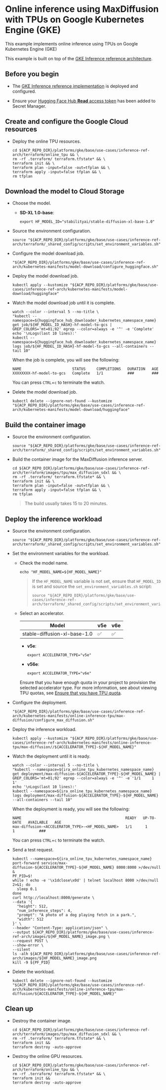 # Online inference using MaxDiffusion with TPUs on Google Kubernetes Engine (GKE)

This example implements online inference using TPUs on Google Kubernetes Engine
(GKE)

This example is built on top of the
[GKE Inference reference architecture](/docs/platforms/gke/base/use-cases/inference-ref-arch/README.md).

## Before you begin

- The
  [GKE Inference reference implementation](/platforms/gke/base/use-cases/inference-ref-arch/terraform/README.md)
  is deployed and configured.

- Ensure your
  [Hugging Face Hub **Read** access token](/platforms/gke/base/core/huggingface/initialize/README.md)
  has been added to Secret Manager.

## Create and configure the Google Cloud resources

- Deploy the online TPU resources.

  ```shell
  cd ${ACP_REPO_DIR}/platforms/gke/base/use-cases/inference-ref-arch/terraform/online_tpu && \
  rm -rf .terraform/ terraform.tfstate* && \
  terraform init && \
  terraform plan -input=false -out=tfplan && \
  terraform apply -input=false tfplan && \
  rm tfplan
  ```

## Download the model to Cloud Storage

- Choose the model.

  - **SD-XL 1.0-base**:

    ```shell
    export HF_MODEL_ID="stabilityai/stable-diffusion-xl-base-1.0"
    ```

- Source the environment configuration.

  ```shell
  source "${ACP_REPO_DIR}/platforms/gke/base/use-cases/inference-ref-arch/terraform/_shared_config/scripts/set_environment_variables.sh"
  ```

- Configure the model download job.

  ```shell
  "${ACP_REPO_DIR}/platforms/gke/base/use-cases/inference-ref-arch/kubernetes-manifests/model-download/configure_huggingface.sh"
  ```

- Deploy the model download job.

  ```shell
  kubectl apply --kustomize "${ACP_REPO_DIR}/platforms/gke/base/use-cases/inference-ref-arch/kubernetes-manifests/model-download/huggingface"
  ```

- Watch the model download job until it is complete.

  ```shell
  watch --color --interval 5 --no-title \
  "kubectl --namespace=${huggingface_hub_downloader_kubernetes_namespace_name} get job/${HF_MODEL_ID_HASH}-hf-model-to-gcs | GREP_COLORS='mt=01;92' egrep --color=always -e '^' -e 'Complete'
  echo '\nLogs(last 10 lines):'
  kubectl --namespace=${huggingface_hub_downloader_kubernetes_namespace_name} logs job/${HF_MODEL_ID_HASH}-hf-model-to-gcs --all-containers --tail 10"
  ```

  When the job is complete, you will see the following:

  ```text
  NAME                       STATUS     COMPLETIONS   DURATION   AGE
  XXXXXXXX-hf-model-to-gcs   Complete   1/1           ###        ###
  ```

  You can press `CTRL`+`c` to terminate the watch.

- Delete the model download job.

  ```shell
  kubectl delete --ignore-not-found --kustomize "${ACP_REPO_DIR}/platforms/gke/base/use-cases/inference-ref-arch/kubernetes-manifests/model-download/huggingface"
  ```

## Build the container image

- Source the environment configuration.

  ```shell
  source "${ACP_REPO_DIR}/platforms/gke/base/use-cases/inference-ref-arch/terraform/_shared_config/scripts/set_environment_variables.sh"
  ```

- Build the container image for the MaxDiffusion inference server.

  ```shell
  cd ${ACP_REPO_DIR}/platforms/gke/base/use-cases/inference-ref-arch/terraform/images/tpu/max_diffusion_sdxl && \
  rm -rf .terraform/ terraform.tfstate* && \
  terraform init && \
  terraform plan -input=false -out=tfplan && \
  terraform apply -input=false tfplan && \
  rm tfplan
  ```

  > The build usually takes 15 to 20 minutes.

## Deploy the inference workload

- Source the environment configuration.

  ```shell
  source "${ACP_REPO_DIR}/platforms/gke/base/use-cases/inference-ref-arch/terraform/_shared_config/scripts/set_environment_variables.sh"
  ```

- Set the environment variables for the workload.

  - Check the model name.

    ```shell
    echo "HF_MODEL_NAME=${HF_MODEL_NAME}"
    ```

    > If the `HF_MODEL_NAME` variable is not set, ensure that `HF_MODEL_ID` is
    > set and source the `set_environment_variables.sh` script:
    >
    > ```shell
    > source "${ACP_REPO_DIR}/platforms/gke/base/use-cases/inference-ref-arch/terraform/_shared_config/scripts/set_environment_variables.sh"`
    > ```

  - Select an accelerator.

    | Model                        | v5e | v6e |
    | ---------------------------- | --- | --- |
    | stable-diffusion-xl-base-1.0 | ✅  | ✅  |

    - **v5e**:

      ```shell
      export ACCELERATOR_TYPE="v5e"
      ```

    - **v56e**:

      ```shell
      export ACCELERATOR_TYPE="v6e"
      ```

    Ensure that you have enough quota in your project to provision the selected
    accelerator type. For more information, see about viewing TPU quotas, see
    [Ensure that you have TPU quota](https://cloud.google.com/kubernetes-engine/docs/how-to/tpus#ensure-quota).

- Configure the deployment.

  ```shell
  "${ACP_REPO_DIR}/platforms/gke/base/use-cases/inference-ref-arch/kubernetes-manifests/online-inference-tpu/max-diffusion/configure_max_diffusion.sh"
  ```

- Deploy the inference workload.

  ```shell
  kubectl apply --kustomize "${ACP_REPO_DIR}/platforms/gke/base/use-cases/inference-ref-arch/kubernetes-manifests/online-inference-tpu/max-diffusion//${ACCELERATOR_TYPE}-${HF_MODEL_NAME}"
  ```

- Watch the deployment until it is ready.

  ```shell
  watch --color --interval 5 --no-title \
  "kubectl --namespace=${ira_online_tpu_kubernetes_namespace_name} get deployment/max-diffusion-${ACCELERATOR_TYPE}-${HF_MODEL_NAME} | GREP_COLORS='mt=01;92' egrep --color=always -e '^' -e '1/1     1            1'
  echo '\nLogs(last 10 lines):'
  kubectl --namespace=${ira_online_tpu_kubernetes_namespace_name} logs deployment/max-diffusion-${ACCELERATOR_TYPE}-${HF_MODEL_NAME} --all-containers --tail 10"
  ```

  When the deployment is ready, you will see the following:

  ```text
  NAME                                               READY   UP-TO-DATE   AVAILABLE   AGE
  max-diffusion-<ACCELERATOR_TYPE>-<HF_MODEL_NAME>   1/1      1            1           ###
  ```

  You can press `CTRL`+`c` to terminate the watch.

- Send a test request.

  ```shell
  kubectl --namespace=${ira_online_tpu_kubernetes_namespace_name} port-forward service/max-diffusion-${ACCELERATOR_TYPE}-${HF_MODEL_NAME} 8000:8000 >/dev/null &
  PF_PID=$!
  while ! echo -e '\x1dclose\x0d' | telnet localhost 8000 >/dev/null 2>&1; do
    sleep 0.1
  done
  curl http://localhost:8000/generate \
  --data '{
    "height": 512,
    "num_inference_steps": 4,
    "prompt": "A photo of a dog playing fetch in a park.",
    "width": 512
  }' \
  --header "Content-Type: application/json" \
  --output ${ACP_REPO_DIR}/platforms/gke/base/use-cases/inference-ref-arch/images/${HF_MODEL_NAME}_image.png \
  --request POST \
  --show-error \
  --silent
  ls -alh ${ACP_REPO_DIR}/platforms/gke/base/use-cases/inference-ref-arch/images/${HF_MODEL_NAME}_image.png
  kill -9 ${PF_PID}
  ```

- Delete the workload.

  ```shell
  kubectl delete --ignore-not-found --kustomize "${ACP_REPO_DIR}/platforms/gke/base/use-cases/inference-ref-arch/kubernetes-manifests/online-inference-tpu/max-diffusion/${ACCELERATOR_TYPE}-${HF_MODEL_NAME}"
  ```

## Clean up

- Destroy the container image.

  ```shell
  cd ${ACP_REPO_DIR}/platforms/gke/base/use-cases/inference-ref-arch/terraform/images/tpu/max_diffusion_sdxl && \
  rm -rf .terraform/ terraform.tfstate* && \
  terraform init &&
  terraform destroy -auto-approve
  ```

- Destroy the online GPU resources.

  ```shell
  cd ${ACP_REPO_DIR}/platforms/gke/base/use-cases/inference-ref-arch/terraform/online_tpu && \
  rm -rf .terraform/ terraform.tfstate* && \
  terraform init &&
  terraform destroy -auto-approve
  ```
